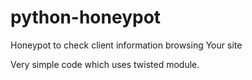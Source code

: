 # python-honeypot
Honeypot to check client information browsing Your site


Very simple code which uses twisted module.
